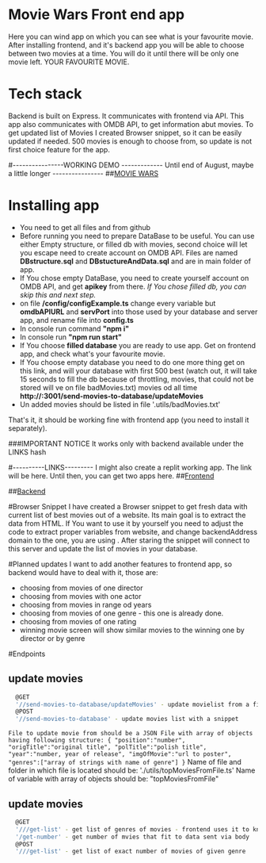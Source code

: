 # Movie Wars Front end app
Here you can wind app on which you can see what is your favourite movie. After installing frontend, and it's backend app you will be able to choose between two movies at a time. You will do it until there will be only one movie left. YOUR FAVOURITE MOVIE.

# Tech stack
Backend is built on Express. It communicates with frontend via API. This app also communicates with OMDB API, to get information abut movies. To get updated list of Movies I created Browser snippet, so it can be easily updated if needed. 500 movies is enough to choose from, so update is not first choice feature for the app.    

#----------------WORKING DEMO ------------- Until end of August, maybe a little longer ----------------
##[MOVIE WARS](https://iwomi.networkmanager.pl/)

# Installing app
* You need to get all files and from github
* Before running you need to prepare DataBase to be useful. You can use either Empty structure, or filled db with movies, second choice will let you escape need to create account on OMDB API. Files are named **DBstructure.sql** and **DBstuctureAndData.sql** and are in main folder of app.
* If You chose empty DataBase, you need to create yourself account on OMDB API, and get **apikey** from there. *If You chose filled db, you can skip this and next step.* 
* on file **/config/configExample.ts** change every variable but **omdbAPIURL** and **servPort** into those used by your database and server app, and rename file into **config.ts**
* In console run command **"npm i"**
* In console run **"npm run start"**
* If You choose **filled database** you are ready to use app. Get on frontend app, and check what's your favourite movie. 
* If You choose empty database you need to do one more thing get on this link, and will your database with first 500 best (watch out, it will take 15 seconds to fill the db because of throttling, movies, that could not be stored will ve on file badMovies.txt) movies od all time **http://<yourhost>:3001/send-movies-to-database/updateMovies**
* Un added movies should be listed in file '.utils/badMovies.txt'

That's it, it should be working fine with frontend app (you need to install it separately).

###IMPORTANT NOTICE
It works only with backend available under the LINKS hash

#----------LINKS---------
I might also create a replit working app. The link will be here. Until then, you can get two apps here.
##[Frontend](https://github.com/iwomipl/Movie-Wars-Front)

##[Backend](https://github.com/iwomipl/Movie-Wars-Back)

#Browser Snippet
I have created a Browser snippet to get fresh data with current list of best movies out of a website. Its main goal is to extract the data from HTML. If You want to use it by yourself you need to adjust the code to extract proper variables from website, and change backendAddress domain to the one, you are using . After staring the snippet will connect to this server and update the list of movies in your database.    

#Planned updates
I want to add another features to frontend app, so backend would have to deal with it, those are:
* choosing from movies of one director
* choosing from movies with one actor
* choosing from movies in range od years
* choosing from movies of one genre - this one is already done.
* choosing from movies of one rating 
* winning movie screen will show similar movies to the winning one by director or by genre

#Endpoints

## update movies
```bash
  @GET
  '//send-movies-to-database/updateMovies' - update movielist from a file
  @POST
  '//send-movies-to-database' - update movies list with a snippet
```
`File to update movie from should be a JSON File with array of objects having following structure:
{
"position":"number",
"origTitle":"original title",
"polTitle":"polish title",
"year":"number, year of release",
"imgOfMovie":"url to poster",
"genres":["array of strings with name of genre"]
}`
Name of file and folder in which file is located should be: './utils/topMoviesFromFile.ts'
Name of variable with array of objects should be: "topMoviesFromFile"

## update movies
```bash
  @GET
  '///get-list' - get list of genres of movies - frontend uses it to know how many movies of each genre are there 
  '/get-number' - get number of mvies that fit to data sent via body
  @POST
  '///get-list' - get list of exact number of movies of given genre
```
